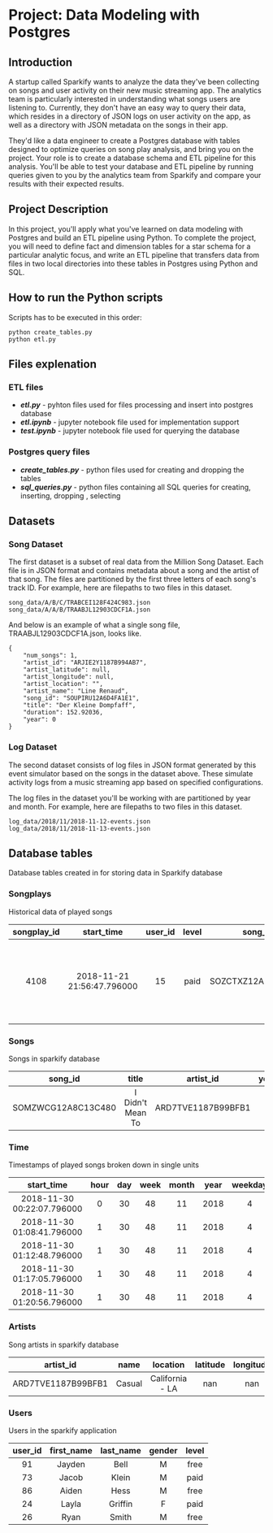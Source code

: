 # Project: Data Modeling with Postgres
## Introduction
A startup called Sparkify wants to analyze the data they've been collecting on songs and user activity on their new music streaming app. The analytics team is particularly interested in understanding what songs users are listening to. Currently, they don't have an easy way to query their data, which resides in a directory of JSON logs on user activity on the app, as well as a directory with JSON metadata on the songs in their app.

They'd like a data engineer to create a Postgres database with tables designed to optimize queries on song play analysis, and bring you on the project. Your role is to create a database schema and ETL pipeline for this analysis. You'll be able to test your database and ETL pipeline by running queries given to you by the analytics team from Sparkify and compare your results with their expected results.

## Project Description
In this project, you'll apply what you've learned on data modeling with Postgres and build an ETL pipeline using Python. To complete the project, you will need to define fact and dimension tables for a star schema for a particular analytic focus, and write an ETL pipeline that transfers data from files in two local directories into these tables in Postgres using Python and SQL.

## How to run the Python scripts

Scripts has to be executed in this order:

```
python create_tables.py
python etl.py
```

## Files explenation

### ETL files

* _**etl.py**_ - pyhton files used for files processing and insert into postgres database
* _**etl.ipynb**_ - jupyter notebook file used for implementation support
* _**test.ipynb**_ - jupyter notebook file used for querying the database

### Postgres query files
* _**create_tables.py**_ - python files used for creating and dropping the tables
* _**sql_queries.py**_ - python files containing all SQL queries for creating, inserting, dropping , selecting

## Datasets
### Song Dataset
The first dataset is a subset of real data from the Million Song Dataset. Each file is in JSON format and contains metadata about a song and the artist of that song. The files are partitioned by the first three letters of each song's track ID. For example, here are filepaths to two files in this dataset.

```
song_data/A/B/C/TRABCEI128F424C983.json
song_data/A/A/B/TRAABJL12903CDCF1A.json
```

And below is an example of what a single song file, TRAABJL12903CDCF1A.json, looks like.
```
{
    "num_songs": 1,
    "artist_id": "ARJIE2Y1187B994AB7",
    "artist_latitude": null,
    "artist_longitude": null,
    "artist_location": "",
    "artist_name": "Line Renaud",
    "song_id": "SOUPIRU12A6D4FA1E1",
    "title": "Der Kleine Dompfaff",
    "duration": 152.92036,
    "year": 0
}
```
### Log Dataset
The second dataset consists of log files in JSON format generated by this event simulator based on the songs in the dataset above. These simulate activity logs from a music streaming app based on specified configurations.

The log files in the dataset you'll be working with are partitioned by year and month. For example, here are filepaths to two files in this dataset.
```
log_data/2018/11/2018-11-12-events.json
log_data/2018/11/2018-11-13-events.json
```

## Database tables

Database tables created in for storing data in Sparkify database

### Songplays

Historical data of played songs

| songplay_id |         start_time         | user_id | level |       song_id      |      artist_id     | session_id |              location              |                                                                 user_agent                                                                |   |   |
|:-----------:|:--------------------------:|:-------:|:-----:|:------------------:|:------------------:|:----------:|:----------------------------------:|:-----------------------------------------------------------------------------------------------------------------------------------------:|---|---|
| 4108        | 2018-11-21 21:56:47.796000 | 15      | paid  | SOZCTXZ12AB0182364 | AR5KOSW1187FB35FF4 | 818.0      | Chicago-Naperville-Elgin, IL-IN-WI | "Mozilla/5.0 (X11; Linux x86_64) AppleWebKit/537.36 (KHTML, like Gecko) Ubuntu Chromium/36.0.1985.125 Chrome/36.0.1985.125 Safari/537.36" |   |   |


### Songs
Songs in sparkify database

|       song_id      |       title      |      artist_id     | year |  duration |
|:------------------:|:----------------:|:------------------:|:----:|:---------:|
| SOMZWCG12A8C13C480 | I Didn't Mean To | ARD7TVE1187B99BFB1 | 0    | 218.93179 |

### Time

Timestamps of played songs broken down in single units

|         start_time         | hour | day | week | month | year | weekday |
|:--------------------------:|:----:|:---:|:----:|:-----:|:----:|:-------:|
| 2018-11-30 00:22:07.796000 | 0    | 30  | 48   | 11    | 2018 | 4       |
| 2018-11-30 01:08:41.796000 | 1    | 30  | 48   | 11    | 2018 | 4       |
| 2018-11-30 01:12:48.796000 | 1    | 30  | 48   | 11    | 2018 | 4       |
| 2018-11-30 01:17:05.796000 | 1    | 30  | 48   | 11    | 2018 | 4       |
| 2018-11-30 01:20:56.796000 | 1    | 30  | 48   | 11    | 2018 | 4       |

### Artists

Song artists in sparkify database

|      artist_id     |  name  |     location    | latitude | longitude |
|:------------------:|:------:|:---------------:|:--------:|:---------:|
| ARD7TVE1187B99BFB1 | Casual | California - LA | nan      | nan       |


### Users

Users in the sparkify application

| user_id | first_name | last_name | gender | level |
|:-------:|:----------:|:---------:|:------:|:-----:|
| 91      | Jayden     | Bell      | M      | free  |
| 73      | Jacob      | Klein     | M      | paid  |
| 86      | Aiden      | Hess      | M      | free  |
| 24      | Layla      | Griffin   | F      | paid  |
| 26      | Ryan       | Smith     | M      | free  |
